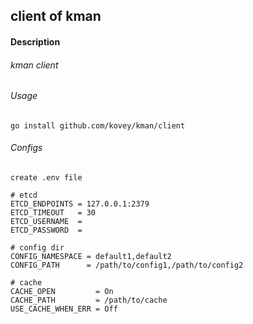 ## client of kman
#### Description
###### kman client
###### Usage
    go install github.com/kovey/kman/client
###### Configs
    create .env file
``` env
# etcd
ETCD_ENDPOINTS = 127.0.0.1:2379
ETCD_TIMEOUT   = 30
ETCD_USERNAME  = 
ETCD_PASSWORD  =

# config dir
CONFIG_NAMESPACE = default1,default2
CONFIG_PATH      = /path/to/config1,/path/to/config2

# cache
CACHE_OPEN         = On
CACHE_PATH         = /path/to/cache
USE_CACHE_WHEN_ERR = Off
```
